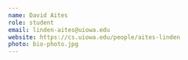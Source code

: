 ```yaml
---
name: David Aites
role: student
email: linden-aites@uiowa.edu
website: https://cs.uiowa.edu/people/aites-linden
photo: bio-photo.jpg
---
```


<!--I like teaching Computer Science!-->
